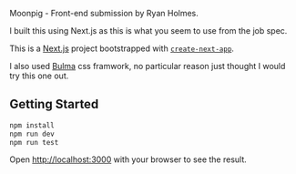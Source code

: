 Moonpig - Front-end submission by Ryan Holmes.

I built this using Next.js as this is what you seem to use from the job spec.

This is a [Next.js](https://nextjs.org/) project bootstrapped with [`create-next-app`](https://github.com/vercel/next.js/tree/canary/packages/create-next-app).

I also used [Bulma](https://bulma.io/) css framwork, no particular reason just thought I would try this one out.

## Getting Started

```bash
npm install
npm run dev
npm run test
```

Open [http://localhost:3000](http://localhost:3000) with your browser to see the result.
